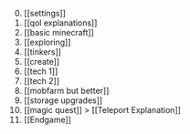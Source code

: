 0. [[settings]]
0. [[qol explanations]]
1. [[basic minecraft]]
2. [[exploring]]
3. [[tinkers]]
4. [[create]]
5. [[tech 1]]
6. [[tech 2]]
7. [[mobfarm but better]]
8. [[storage upgrades]]
9. [[magic quest]] > [[Teleport Explanation]]
10. [[Endgame]]